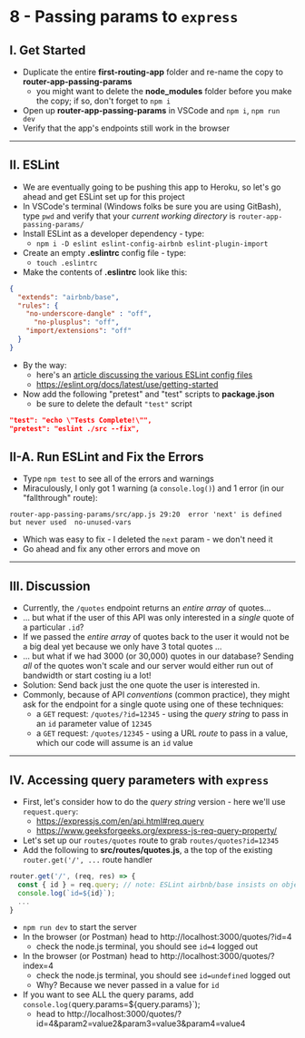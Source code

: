 # 8 - Passing params to `express`

## I. Get Started
- Duplicate the entire **first-routing-app** folder and re-name the copy to **router-app-passing-params**
  - you might want to delete the **node_modules** folder before you make the copy; if so, don't forget to `npm i`
- Open up **router-app-passing-params** in VSCode and `npm i`,  `npm run dev`
- Verify that the app's endpoints still work in the browser

---

## II. ESLint
- We are eventually going to be pushing this app to Heroku, so let's go ahead and get ESLint set up for this project
- In VSCode's terminal (Windows folks be sure you are using GitBash), type `pwd` and verify that your *current working directory* is `router-app-passing-params/`
- Install ESLint as a developer dependency - type:
  - `npm i -D eslint eslint-config-airbnb eslint-plugin-import`
- Create an empty **.eslintrc** config file - type:
  - `touch .eslintrc`
- Make the contents of **.eslintrc** look like this:

```json
{ 
  "extends": "airbnb/base",
  "rules": {
    "no-underscore-dangle" : "off",
	  "no-plusplus": "off",
    "import/extensions": "off"
  }
}
```

- By the way:
  - here's an [article discussing the various ESLint config files](https://medium.com/@ritz.sh/understanding-eslint-configuration-eslintrc-js-vs-eslintrc-vs-eslintrc-json-287ec5e95bf4)
  - https://eslint.org/docs/latest/use/getting-started
- Now add the following "pretest" and "test" scripts to **package.json**
  - be sure to delete the default `"test"` script

```json
"test": "echo \"Tests Complete!\"",
"pretest": "eslint ./src --fix",
```

## II-A. Run ESLint and Fix the Errors
- Type `npm test` to see all of the errors and warnings
- Miraculously, I only got 1 warning (a `console.log()`) and 1 error (in our "fallthrough" route):

```
router-app-passing-params/src/app.js 29:20  error 'next' is defined but never used  no-unused-vars
```

- Which was easy to fix - I deleted the `next` param - we don't need it
- Go ahead and fix any other errors and move on

---

## III. Discussion

- Currently, the `/quotes` endpoint returns an *entire array* of quotes...
- ... but what if the user of this API was only interested in a *single* quote of a particular `.id`?
- If we passed the *entire array* of quotes back to the user it would not be a big deal yet because we only have 3 total quotes ...
- ... but what if we had 3000 (or 30,000) quotes in our database? Sending *all* of the quotes won't scale and our server would either run out of bandwidth or start costing iu a lot!
- Solution: Send back just the one quote the user is interested in.
- Commonly, because of API *conventions* (common practice), they might ask for the endpoint for a single quote using one of these techniques:
  - a `GET` request: `/quotes/?id=12345` - using the *query string* to pass in an `id` parameter value of `12345`
  - a `GET` request: `/quotes/12345` - using a URL *route* to pass in a value, which our code will assume is an `id` value

---

## IV. Accessing query parameters with `express`
- First, let's consider how to do the *query string* version - here we'll use `request.query`:
  - https://expressjs.com/en/api.html#req.query
  - https://www.geeksforgeeks.org/express-js-req-query-property/
- Let's set up our `routes/quotes` route to grab `routes/quotes?id=12345`
- Add the following to **src/routes/quotes.js**, a the top of the existing `router.get('/', ...` route handler

```js
router.get('/', (req, res) => {
  const { id } = req.query; // note: ESLint airbnb/base insists on object destructuring syntax!
  console.log(`id=${id}`);
  ...
}
```

- `npm run dev` to start the server
- In the browser (or Postman) head to http://localhost:3000/quotes/?id=4
  - check the node.js terminal, you should see `id=4` logged out
- In the browser (or Postman) head to http://localhost:3000/quotes/?index=4
  - check the node.js terminal, you should see `id=undefined` logged out
  - Why? Because we never passed in a value for `id`
- If you want to see ALL the query params, add `console.log(`query.params=${query.params}`);
  - head to http://localhost:3000/quotes/?id=4&param2=value2&param3=value3&param4=value4
